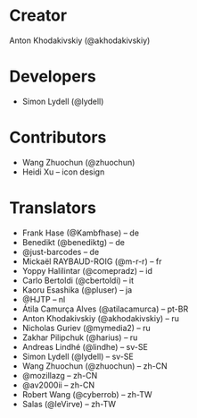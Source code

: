 # Creator
Anton Khodakivskiy (@akhodakivskiy)

# Developers
- Simon Lydell (@lydell)

# Contributors
- Wang Zhuochun (@zhuochun)
- Heidi Xu – icon design

# Translators
- Frank Hase (@Kambfhase) – de
- Benedikt (@benediktg) – de
- @just-barcodes – de
- Mickaël RAYBAUD-ROIG (@m-r-r) – fr
- Yoppy Halilintar (@comepradz) – id
- Carlo Bertoldi (@cbertoldi) – it
- Kaoru Esashika (@pluser) – ja
- @HJTP – nl
- Átila Camurça Alves (@atilacamurca) – pt-BR
- Anton Khodakivskiy (@akhodakivskiy) – ru
- Nicholas Guriev (@mymedia2) – ru
- Zakhar Pilipchuk (@harius) – ru
- Andreas Lindhé (@lindhe) – sv-SE
- Simon Lydell (@lydell) – sv-SE
- Wang Zhuochun (@zhuochun) – zh-CN
- @mozillazg – zh-CN
- @av2000ii – zh-CN
- Robert Wang (@cyberrob) – zh-TW
- Salas (@leVirve) – zh-TW
